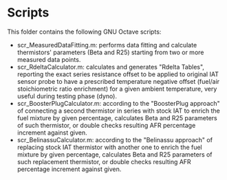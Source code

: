 # Scripts
This folder contains the following GNU Octave scripts:
- scr_MeasuredDataFitting.m: performs data fitting and calculate thermistors' parameters (Beta and R25) starting from two or more measured data points.
- scr_RdeltaCalculator.m: calculates and generates "Rdelta Tables", reporting the exact series resistance offset to be applied to original IAT sensor probe to have a prescribed temperature negative offset (fuel/air stoichiometric ratio enrichment) for a given ambient temperature, very useful during testing phase (dyno).
- scr_BoosterPlugCalculator.m: according to the "BoosterPlug approach" of connecting a second thermistor in series with stock IAT to enrich the fuel mixture by given percentage, calculates Beta and R25 parameters of such thermistor, or double checks resulting AFR percentage increment against given.
- scr_BelinassuCalculator.m: according to the "Belinassu approach" of replacing stock IAT thermistor with another one to enrich the fuel mixture by given percentage, calculates Beta and R25 parameters of such replacement thermistor, or double checks resulting AFR percentage increment against given.